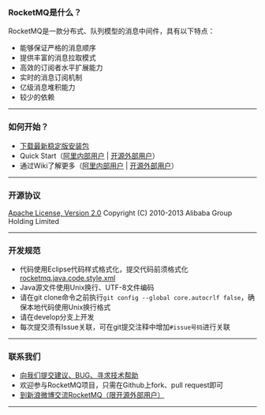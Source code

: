### RocketMQ是什么？
RocketMQ是一款分布式、队列模型的消息中间件，具有以下特点：

* 能够保证严格的消息顺序
* 提供丰富的消息拉取模式
* 高效的订阅者水平扩展能力
* 实时的消息订阅机制
* 亿级消息堆积能力
* 较少的依赖


----------

### 如何开始？
* [下载最新稳定版安装包](https://github.com/alibaba/RocketMQ/releases)
* Quick Start（[阿里内部用户](http://gitlab.alibaba-inc.com/middleware//rocketmq/wikis/RocketMQ_Notes) | [开源外部用户](https://github.com/alibaba/RocketMQ/wiki/Quick-Start)）
* 通过Wiki了解更多（[阿里内部用户](http://gitlab.alibaba-inc.com/middleware/rocketmq/wikis/home) | [开源外部用户](https://github.com/alibaba/RocketMQ/wiki)）

----------

### 开源协议
[Apache License, Version 2.0](http://www.apache.org/licenses/LICENSE-2.0.html) Copyright (C) 2010-2013 Alibaba Group Holding Limited

----------

### 开发规范
* 代码使用Eclipse代码样式格式化，提交代码前须格式化[rocketmq.java.code.style.xml](https://github.com/alibaba/RocketMQ/blob/master/docs/rocketmq.java.code.style.xml)
* Java源文件使用Unix换行、UTF-8文件编码
* 请在git clone命令之前执行`git config --global core.autocrlf false`，确保本地代码使用Unix换行格式
* 请在develop分支上开发
* 每次提交须有Issue关联，可在git提交注释中增加`#issue号码`进行关联

----------

### 联系我们

* [向我们提交建议、BUG、寻求技术帮助](https://github.com/alibaba/RocketMQ/issues/new)
* 欢迎参与RocketMQ项目，只需在Github上fork、pull request即可
* [到新浪微博交流RocketMQ（限开源外部用户）](http://q.weibo.com/1628465)

----------